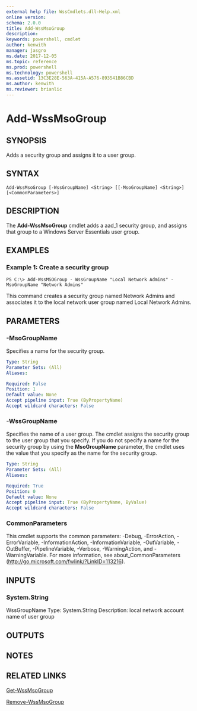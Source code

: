 ```yaml
---
external help file: WssCmdlets.dll-Help.xml
online version: 
schema: 2.0.0
title: Add-WssMsoGroup
description: 
keywords: powershell, cmdlet
author: kenwith
manager: jasgro
ms.date: 2017-12-05
ms.topic: reference
ms.prod: powershell
ms.technology: powershell
ms.assetid: 13C3E28E-563A-415A-A576-893541B86CBD
ms.author: kenwith
ms.reviewer: brianlic
---
```


# Add-WssMsoGroup

## SYNOPSIS
Adds a security group and assigns it to a user group.

## SYNTAX

```
Add-WssMsoGroup [-WssGroupName] <String> [[-MsoGroupName] <String>] [<CommonParameters>]
```

## DESCRIPTION
The **Add-WssMsoGroup** cmdlet adds a aad_1 security group, and assigns that group to a Windows Server Essentials user group.

## EXAMPLES

### Example 1: Create a security group
```
PS C:\> Add-WssMSOGroup - WssGroupName "Local Network Admins" -MsoGroupName "Network Admins"
```

This command creates a security group named Network Admins and associates it to the local network user group named Local Network Admins.

## PARAMETERS

### -MsoGroupName
Specifies a name for the security group.

```yaml
Type: String
Parameter Sets: (All)
Aliases: 

Required: False
Position: 1
Default value: None
Accept pipeline input: True (ByPropertyName)
Accept wildcard characters: False
```

### -WssGroupName
Specifies the name of a user group.
The cmdlet assigns the security group to the user group that you specify.
If you do not specify a name for the security group by using the **MsoGroupName** parameter, the cmdlet uses the value that you specify as the name for the security group.

```yaml
Type: String
Parameter Sets: (All)
Aliases: 

Required: True
Position: 0
Default value: None
Accept pipeline input: True (ByPropertyName, ByValue)
Accept wildcard characters: False
```

### CommonParameters
This cmdlet supports the common parameters: -Debug, -ErrorAction, -ErrorVariable, -InformationAction, -InformationVariable, -OutVariable, -OutBuffer, -PipelineVariable, -Verbose, -WarningAction, and -WarningVariable. For more information, see about_CommonParameters (http://go.microsoft.com/fwlink/?LinkID=113216).

## INPUTS

### System.String
WssGroupName
Type: System.String
Description: local network account name of user group

## OUTPUTS

## NOTES

## RELATED LINKS

[Get-WssMsoGroup](./Get-WssMsoGroup.md)

[Remove-WssMsoGroup](./Remove-WssMsoGroup.md)

